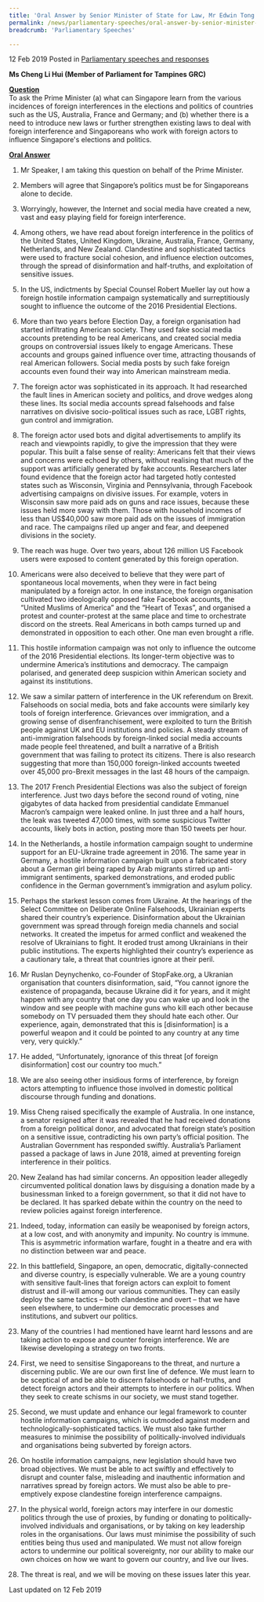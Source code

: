 ```yaml
---
title: 'Oral Answer by Senior Minister of State for Law, Mr Edwin Tong to Parliamentary Question on Foreign Interference'
permalink: /news/parliamentary-speeches/oral-answer-by-senior-minister-of-state-for-law-edwin-tong-to-parliamentary-question-on-foreign-interference/
breadcrumb: 'Parliamentary Speeches'

---
```



12 Feb 2019 Posted in [Parliamentary speeches and responses](/news/parliamentary-speeches)

**Ms Cheng Li Hui (Member of Parliament for Tampines GRC)**

**<u>Question</u>**  
To ask the Prime Minister (a) what can Singapore learn from the various incidences of foreign interferences in the elections and politics of countries such as the US, Australia, France and Germany; and (b) whether there is a need to introduce new laws or further strengthen existing laws to deal with foreign interference and Singaporeans who work with foreign actors to influence Singapore's elections and politics.


**<u>Oral Answer</u>**

1. Mr Speaker, I am taking this question on behalf of the Prime Minister.

2. Members will agree that Singapore’s politics must be for Singaporeans alone to decide. 
 
3. Worryingly, however, the Internet and social media have created a new, vast and easy playing field for foreign interference.
 
4. Among others, we have read about foreign interference in the politics of the United States, United Kingdom, Ukraine, Australia, France, Germany, Netherlands, and New Zealand. Clandestine and sophisticated tactics were used to fracture social cohesion, and influence election outcomes, through the spread of disinformation and half-truths, and exploitation of sensitive issues.
 
5. In the US, indictments by Special Counsel Robert Mueller lay out how a foreign hostile information campaign systematically and surreptitiously sought to influence the outcome of the 2016 Presidential Elections. 
 
6. More than two years before Election Day, a foreign organisation had started infiltrating American society. They used fake social media accounts pretending to be real Americans, and created social media groups on controversial issues likely to engage Americans. These accounts and groups gained influence over time, attracting thousands of real American followers. Social media posts by such fake foreign accounts even found their way into American mainstream media.
 
7. The foreign actor was sophisticated in its approach. It had researched the fault lines in American society and politics, and drove wedges along these lines. Its social media accounts spread falsehoods and false narratives on divisive socio-political issues such as race, LGBT rights, gun control and immigration.
 
8. The foreign actor used bots and digital advertisements to amplify its reach and viewpoints rapidly, to give the impression that they were popular. This built a false sense of reality: Americans felt that their views and concerns were echoed by others, without realising that much of the support was artificially generated by fake accounts.  Researchers later found evidence that the foreign actor had targeted hotly contested states such as Wisconsin, Virginia and Pennsylvania, through Facebook advertising campaigns on divisive issues. For example, voters in Wisconsin saw more paid ads on guns and race issues, because these issues held more sway with them. Those with household incomes of less than US$40,000 saw more paid ads on the issues of immigration and race.  The campaigns riled up anger and fear, and deepened divisions in the society.
 
9. The reach was huge. Over two years, about 126 million US Facebook users were exposed to content generated by this foreign operation.
 
10. Americans were also deceived to believe that they were part of spontaneous local movements, when they were in fact being manipulated by a foreign actor. In one instance, the foreign organisation cultivated two ideologically opposed fake Facebook accounts, the “United Muslims of America” and the “Heart of Texas”, and organised a protest and counter-protest at the same place and time to orchestrate discord on the streets. Real Americans in both camps turned up and demonstrated in opposition to each other. One man even brought a rifle.   
 
11. This hostile information campaign was not only to influence the outcome of the 2016 Presidential elections. Its longer-term objective was to undermine America’s institutions and democracy. The campaign polarised, and generated deep suspicion within American society and against its institutions.
 
12. We saw a similar pattern of interference in the UK referendum on Brexit. Falsehoods on social media, bots and fake accounts were similarly key tools of foreign interference. Grievances over immigration, and a growing sense of disenfranchisement, were exploited to turn the British people against UK and EU institutions and policies. A steady stream of anti-immigration falsehoods by foreign-linked social media accounts made people feel threatened, and built a narrative of a British government that was failing to protect its citizens. There is also research suggesting that more than 150,000 foreign-linked accounts tweeted over 45,000 pro-Brexit messages in the last 48 hours of the campaign.
 
13. The 2017 French Presidential Elections was also the subject of foreign interference. Just two days before the second round of voting, nine gigabytes of data hacked from presidential candidate Emmanuel Macron’s campaign were leaked online. In just three and a half hours, the leak was tweeted 47,000 times, with some suspicious Twitter accounts, likely bots in action, posting more than 150 tweets per hour.
 
14. In the Netherlands, a hostile information campaign sought to undermine support for an EU-Ukraine trade agreement in 2016.  The same year in Germany, a hostile information campaign built upon a fabricated story about a German girl being raped by Arab migrants stirred up anti-immigrant sentiments, sparked demonstrations, and eroded public confidence in the German government’s immigration and asylum policy.
 
15. Perhaps the starkest lesson comes from Ukraine. At the hearings of the Select Committee on Deliberate Online Falsehoods, Ukrainian experts shared their country’s experience. Disinformation about the Ukrainian government was spread through foreign media channels and social networks. It created the impetus for armed conflict and weakened the resolve of Ukrainians to fight. It eroded trust among Ukrainians in their public institutions. The experts highlighted their country’s experience as a cautionary tale, a threat that countries ignore at their peril.
 
16. Mr Ruslan Deynychenko, co-Founder of StopFake.org, a Ukranian organisation that counters disinformation, said, “You cannot ignore the existence of propaganda, because Ukraine did it for years, and it might happen with any country that one day you can wake up and look in the window and see people with machine guns who kill each other because somebody on TV persuaded them they should hate each other. Our experience, again, demonstrated that this is [disinformation] is a powerful weapon and it could be pointed to any country at any time very, very quickly.”
 
17. He added, “Unfortunately, ignorance of this threat [of foreign disinformation] cost our country too much.”
 
18. We are also seeing other insidious forms of interference, by foreign actors attempting to influence those involved in domestic political discourse through funding and donations.
 
19. Miss Cheng raised specifically the example of Australia.  In one instance, a senator resigned after it was revealed that he had received donations from a foreign political donor, and advocated that foreign state’s position on a sensitive issue, contradicting his own party’s official position. The Australian Government has responded swiftly. Australia’s Parliament passed a package of laws in June 2018, aimed at preventing foreign interference in their politics. 
 
20. New Zealand has had similar concerns. An opposition leader allegedly circumvented political donation laws by disguising a donation made by a businessman linked to a foreign government, so that it did not have to be declared. It has sparked debate within the country on the need to review policies against foreign interference.
 
21. Indeed, today, information can easily be weaponised by foreign actors, at a low cost, and with anonymity and impunity.  No country is immune. This is asymmetric information warfare, fought in a theatre and era with no distinction between war and peace. 
 
22. In this battlefield, Singapore, an open, democratic, digitally-connected and diverse country, is especially vulnerable.  We are a young country with sensitive fault-lines that foreign actors can exploit to foment distrust and ill-will among our various communities.  They can easily deploy the same tactics – both clandestine and overt – that we have seen elsewhere, to undermine our democratic processes and institutions, and subvert our politics. 
 
23. Many of the countries I had mentioned have learnt hard lessons and are taking action to expose and counter foreign interference.  We are likewise developing a strategy on two fronts.
 
24. First, we need to sensitise Singaporeans to the threat, and nurture a discerning public.  We are our own first line of defence.  We must learn to be sceptical of and be able to discern falsehoods or half-truths, and detect foreign actors and their attempts to interfere in our politics.  When they seek to create schisms in our society, we must stand together.
 
25. Second, we must update and enhance our legal framework to counter hostile information campaigns, which is outmoded against modern and technologically-sophisticated tactics. We must also take further measures to minimise the possibility of politically-involved individuals and organisations being subverted by foreign actors. 
 
26. On hostile information campaigns, new legislation should have two broad objectives. We must be able to act swiftly and effectively to disrupt and counter false, misleading and inauthentic information and narratives spread by foreign actors.  We must also be able to pre-emptively expose clandestine foreign interference campaigns.
 
27. In the physical world, foreign actors may interfere in our domestic politics through the use of proxies, by funding or donating to politically-involved individuals and organisations, or by taking on key leadership roles in the organisations.  Our laws must minimise the possibility of such entities being thus used and manipulated. We must not allow foreign actors to undermine our political sovereignty, nor our ability to make our own choices on how we want to govern our country, and live our lives.   
 
28. The threat is real, and we will be moving on these issues later this year.

<p class="right-side-updated">Last updated on 12 Feb 2019</p>
